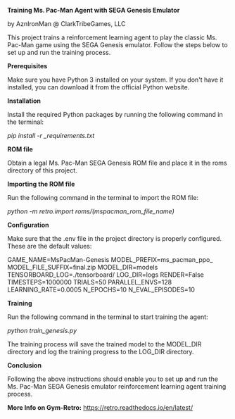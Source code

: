 **Training Ms. Pac-Man Agent with SEGA Genesis Emulator**

by AznIronMan @ ClarkTribeGames, LLC

This project trains a reinforcement learning agent to play the classic Ms. Pac-Man game using the SEGA Genesis emulator. Follow the steps below to set up and run the training process.

**Prerequisites**

Make sure you have Python 3 installed on your system. If you don't have it installed, you can download it from the official Python website.

**Installation**

Install the required Python packages by running the following command in the terminal:

*pip install -r _requirements.txt*

**ROM file**

Obtain a legal Ms. Pac-Man SEGA Genesis ROM file and place it in the roms directory of this project.

**Importing the ROM file**

Run the following command in the terminal to import the ROM file:

*python -m retro.import roms/(mspacman_rom_file_name)*

**Configuration**

Make sure that the .env file in the project directory is properly configured. These are the default values:

GAME_NAME=MsPacMan-Genesis
MODEL_PREFIX=ms_pacman_ppo_
MODEL_FILE_SUFFIX=final.zip
MODEL_DIR=models
TENSORBOARD_LOG=./tensorboard/
LOG_DIR=logs
RENDER=False
TIMESTEPS=1000000
TRIALS=50
PARALLEL_ENVS=128
LEARNING_RATE=0.0005
N_EPOCHS=10
N_EVAL_EPISODES=10

**Training**

Run the following command in the terminal to start training the agent:

*python train_genesis.py*

The training process will save the trained model to the MODEL_DIR directory and log the training progress to the LOG_DIR directory.

**Conclusion**

Following the above instructions should enable you to set up and run the Ms. Pac-Man SEGA Genesis emulator reinforcement learning agent training process. 

**More Info on Gym-Retro:**  https://retro.readthedocs.io/en/latest/